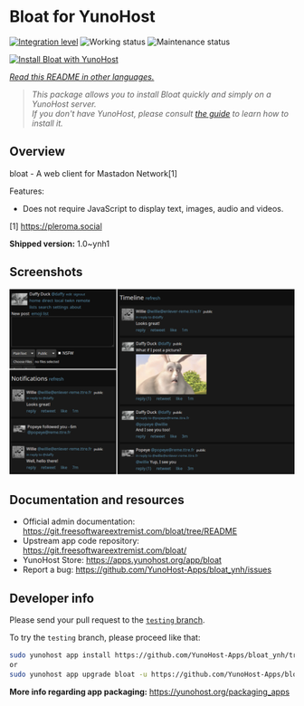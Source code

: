 <!--
N.B.: This README was automatically generated by <https://github.com/YunoHost/apps/tree/master/tools/readme_generator>
It shall NOT be edited by hand.
-->

# Bloat for YunoHost

[![Integration level](https://apps.yunohost.org/badge/integration/bloat)](https://ci-apps.yunohost.org/ci/apps/bloat/)
![Working status](https://apps.yunohost.org/badge/state/bloat)
![Maintenance status](https://apps.yunohost.org/badge/maintained/bloat)

[![Install Bloat with YunoHost](https://install-app.yunohost.org/install-with-yunohost.svg)](https://install-app.yunohost.org/?app=bloat)

*[Read this README in other languages.](./ALL_README.md)*

> *This package allows you to install Bloat quickly and simply on a YunoHost server.*  
> *If you don't have YunoHost, please consult [the guide](https://yunohost.org/install) to learn how to install it.*

## Overview

bloat - A web client for Mastadon Network[1]

Features:

- Does not require JavaScript to display text, images, audio and videos.

[1] https://pleroma.social


**Shipped version:** 1.0~ynh1

## Screenshots

![Screenshot of Bloat](./doc/screenshots/example.png)

## Documentation and resources

- Official admin documentation: <https://git.freesoftwareextremist.com/bloat/tree/README>
- Upstream app code repository: <https://git.freesoftwareextremist.com/bloat/>
- YunoHost Store: <https://apps.yunohost.org/app/bloat>
- Report a bug: <https://github.com/YunoHost-Apps/bloat_ynh/issues>

## Developer info

Please send your pull request to the [`testing` branch](https://github.com/YunoHost-Apps/bloat_ynh/tree/testing).

To try the `testing` branch, please proceed like that:

```bash
sudo yunohost app install https://github.com/YunoHost-Apps/bloat_ynh/tree/testing --debug
or
sudo yunohost app upgrade bloat -u https://github.com/YunoHost-Apps/bloat_ynh/tree/testing --debug
```

**More info regarding app packaging:** <https://yunohost.org/packaging_apps>
